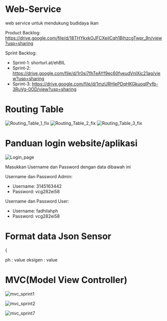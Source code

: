 
# Web-Service
web service untuk mendukung budidaya ikan

Product Backlog: https://drive.google.com/file/d/18THYkxkOJFCXeiICqh1BjhzcgTwpr_9n/view?usp=sharing

Sprint Backlog:
- Sprint-1: shorturl.at/ehBIL
- Sprint-2: https://drive.google.com/file/d/1r0si7fhTeAYf9ec60fyeudVnlXic21ag/view?usp=sharing
- Sprint-3: https://drive.google.com/file/d/1mzURHlePDqHKGkuoqlPyfb-3RuVg-0OD/view?usp=sharing


# Routing Table
![Routing_Table_1_fix](https://user-images.githubusercontent.com/62755456/127582624-9df3b7f1-a4c7-4fc6-befb-4c5bf93894c6.PNG)
![Routing_Table_2_fix](https://user-images.githubusercontent.com/62755456/127582755-df5a7502-6612-4007-a5dd-a019c066ee56.PNG)
![Routing_Table_3_fix](https://user-images.githubusercontent.com/62755456/127582641-90454ef1-c5f9-49ab-9e6d-08450c0c4e77.PNG)


# Panduan login website/aplikasi
![Login_page](https://user-images.githubusercontent.com/62755456/127580604-195c5d05-056e-438a-983e-ee3791657571.PNG)

Masukkan Username dan Password dengan data dibawah ini

Username dan Password Admin:
- Username: 3145163442
- Password: vcg282ei58

Username dan Password User:
- Username: fadhilahph
- Password: vcg282ei58


# Format data Json Sensor
{

ph : value
oksigen : value


# MVC(Model View Controller)
![mvc_sprint1](https://user-images.githubusercontent.com/62755456/127590719-415f8958-e377-440e-b26a-c5a9b245620a.PNG)


![mvc_sprint2](https://user-images.githubusercontent.com/62755456/127590731-20bec72c-3579-4c92-be9b-fd8d6d802e13.png)


![mvc_sprint7](https://user-images.githubusercontent.com/62755456/127590746-f2ff102f-842a-4c47-90f8-706f2f52da6f.png)
